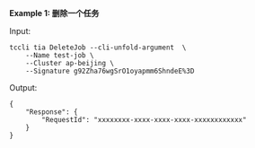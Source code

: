 **Example 1: 删除一个任务**



Input: 

```
tccli tia DeleteJob --cli-unfold-argument  \
    --Name test-job \
    --Cluster ap-beijing \
    --Signature g92Zha76wgSrO1oyapmm6ShndeE%3D
```

Output: 
```
{
    "Response": {
        "RequestId": "xxxxxxxx-xxxx-xxxx-xxxx-xxxxxxxxxxxx"
    }
}
```

